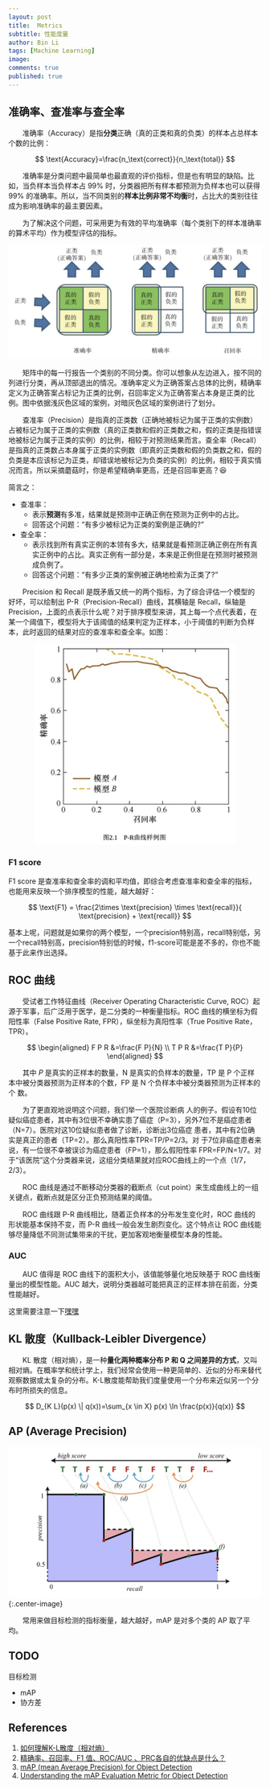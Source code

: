 ```yaml
---
layout: post
title:  Metrics
subtitle: 性能度量
author: Bin Li
tags: [Machine Learning]
image: 
comments: true
published: true
---
```



## 准确率、查准率与查全率
　　准确率（Accuracy）是指**分类**正确（真的正类和真的负类）的样本占总样本个数的比例：

$$
\text{Accuracy}=\frac{n_\text{correct}}{n_\text{total}}
$$

　　准确率是分类问题中最简单也最直观的评价指标，但是也有明显的缺陷。比如，当负样本当负样本占 99% 时，分类器把所有样本都预测为负样本也可以获得 99% 的准确率。所以，当不同类别的**样本比例非常不均衡**时，占比大的类别往往成为影响准确率的最主要因素。

　　为了解决这个问题，可采用更为有效的平均准确率（每个类别下的样本准确率的算术平均）作为模型评估的指标。

<p align="center">
  <img width="600" height="" src="/img/media/15614281343142.jpg">
</p>

　　矩阵中的每一行报告一个类别的不同分类。你可以想象从左边进入，按不同的列进行分类，再从顶部退出的情况。准确率定义为正确答案占总体的比例，精确率定义为正确答案占标记为正类的比例，召回率定义为正确答案占本身是正类的比例。图中依据浅灰色区域的案例，对暗灰色区域的案例进行了划分。

　　查准率（Precision）是指真的正类数（正确地被标记为属于正类的实例数）占被标记为属于正类的实例数（真的正类数和假的正类数之和，假的正类是指错误地被标记为属于正类的实例）的比例，相较于对预测结果而言。查全率（Recall）是指真的正类数占本身属于正类的实例数（即真的正类数和假的负类数之和，假的负类是本应该标记为正类，却错误地被标记为负类的实例）的比例，相较于真实情况而言。所以采摘蘑菇时，你是希望精确率更高，还是召回率更高？😆

简言之：
* 查准率：
    * 表示**预测**有多准，结果就是预测中正确正例在预测为正例中的占比。
    * 回答这个问题：“有多少被标记为正类的案例是正确的?”
* 查全率：
    * 表示找到所有真实正例的本领有多大，结果就是看预测正确正例在所有真实正例中的占比。真实正例有一部分是，本来是正例但是在预测时被预测成负例了。
    * 回答这个问题：“有多少正类的案例被正确地检索为正类了?”

　　Precision 和 Recall 是既矛盾又统一的两个指标，为了综合评估一个模型的好坏，可以绘制出 P-R（Precision-Recall）曲线，其横轴是 Recall，纵轴是 Precision，上面的点表示什么呢？对于排序模型来讲，其上每一个点代表着，在某一个阈值下，模型将大于该阈值的结果判定为正样本，小于阈值的判断为负样本，此时返回的结果对应的查准率和查全率。如图：

<p align="center">
  <img width="400" height="" src="/img/media/15610870815236.jpg">
</p>

### F1 score
F1 score 是查准率和查全率的调和平均值，即综合考虑查准率和查全率的指标，也能用来反映一个排序模型的性能，越大越好：

$$
\text{F1} = \frac{2\times \text{precision} \times \text{recall}}{ \text{precision} + \text{recall}}
$$

基本上呢，问题就是如果你的两个模型，一个precision特别高，recall特别低，另一个recall特别高，precision特别低的时候，f1-score可能是差不多的，你也不能基于此来作出选择。

## ROC 曲线
　　受试者工作特征曲线（Receiver Operating Characteristic Curve, ROC）起源于军事，后广泛用于医学，是二分类的一种衡量指标。ROC 曲线的横坐标为假阳性率（False Positive Rate, FPR），纵坐标为真阳性率（True Positive Rate，TPR）。

$$
\begin{aligned} F P R &=\frac{F P}{N} \\ T P R &=\frac{T P}{P} \end{aligned}
$$

　　其中 $P$ 是真实的正样本的数量，N 是真实的负样本的数量，TP 是 P 个正样本中被分类器预测为正样本的个数，FP 是 N 个负样本中被分类器预测为正样本的个 数。

　　为了更直观地说明这个问题，我们举一个医院诊断病 人的例子。假设有10位疑似癌症患者，其中有3位很不幸确实患了癌症（P=3），另外7位不是癌症患者（N=7）。医院对这10位疑似患者做了诊断，诊断出3位癌症 患者，其中有2位确实是真正的患者（TP=2）。那么真阳性率TPR=TP/P=2/3。对 于7位非癌症患者来说，有一位很不幸被误诊为癌症患者（FP=1），那么假阳性率 FPR=FP/N=1/7。对于“该医院”这个分类器来说，这组分类结果就对应ROC曲线上的一个点（1/7，2/3）。

　　ROC 曲线是通过不断移动分类器的截断点（cut point）来生成曲线上的一组关键点，截断点就是区分正负预测结果的阈值。

　　ROC 曲线跟 P-R 曲线相比，随着正负样本的分布发生变化时，ROC 曲线的形状能基本保持不变，而 P-R 曲线一般会发生剧烈变化。这个特点让 ROC 曲线能够尽量降低不同测试集带来的干扰，更加客观地衡量模型本身的性能。

### AUC
　　AUC 值得是 ROC 曲线下的面积大小，该值能够量化地反映基于 ROC 曲线衡量出的模型性能。AUC 越大，说明分类器越可能把真正的正样本排在前面，分类性能越好。

这里需要注意一下[嘿嘿](https://blog.csdn.net/dinosoft/article/details/43114935)

## KL 散度（Kullback-Leibler Divergence）
　　KL 散度（相对熵），是一种**量化两种概率分布 P 和 Q 之间差异的方式**，又叫相对熵。在概率学和统计学上，我们经常会使用一种更简单的、近似的分布来替代观察数据或太复杂的分布。K-L散度能帮助我们度量使用一个分布来近似另一个分布时所损失的信息。

$$
D_{K L}(p(x) \| q(x))=\sum_{x \in X} p(x) \ln \frac{p(x)}{q(x)}
$$

## AP (Average Precision)
![](/img/media/15689788066970.jpg){:.center-image}

　　常用来做目标检测的指标衡量，越大越好，mAP 是对多个类的 AP 取了平均。

## TODO
目标检测
* mAP
* 协方差


## References
1. [如何理解K-L散度（相对熵）](https://www.jianshu.com/p/43318a3dc715)
2. [精确率、召回率、F1 值、ROC/AUC 、PRC各自的优缺点是什么？](http://frankchen.xyz/2016/09/21/metric/)
3. [mAP (mean Average Precision) for Object Detection](https://medium.com/@jonathan_hui/map-mean-average-precision-for-object-detection-45c121a31173)
4. [Understanding the mAP Evaluation Metric for Object Detection](https://medium.com/@timothycarlen/understanding-the-map-evaluation-metric-for-object-detection-a07fe6962cf3)